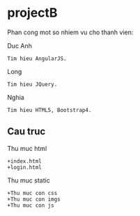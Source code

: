 # projectB

Phan cong mot so nhiem vu cho thanh vien:

Duc Anh

    Tim hieu AngularJS.

Long

    Tim hieu JQuery.

Nghia

    Tim hieu HTML5, Bootstrap4.

## Cau truc

Thu muc html

    +index.html
    +login.html

Thu muc static

    +Thu muc con css
    +Thu muc con imgs
    +Thu muc con js
